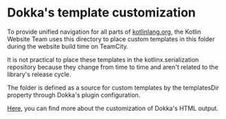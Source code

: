 # Dokka's template customization
To provide unified navigation for all parts of [kotlinlang.org](https://kotlinlang.org/),
the Kotlin Website Team uses this directory to place custom templates in this folder
during the website build time on TeamCity.

It is not practical to place these templates in the kotlinx.serialization repository because they change from time to time
and aren't related to the library's release cycle.

The folder is defined as a source for custom templates by the templatesDir property through Dokka's plugin configuration.

[Here](https://kotlin.github.io/dokka/1.7.20-SNAPSHOT/user_guide/output-formats/html/#custom-html-pages), you can
find more about the customization of Dokka's HTML output.